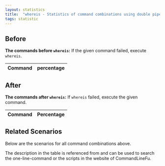 ```yaml
---
layout: statistics
title:  "whereis - Statistics of command combinations using double pipe"
tags: statistic
---
```


## Before

__The commands before `whereis`:__ If the given command failed, execute `whereis`.

| Command | percentage |
|--------|--------|



## After

__The commands after `whereis`:__ If `whereis` failed, execute the given command.

| Command | Percentage | 
|-------|--------|



## Related Scenarios

Below are the scenarios for all command combinations above.

The description in the table is referenced from and can be used to search the one-line-command or the scripts in the website of CommandLineFu.




